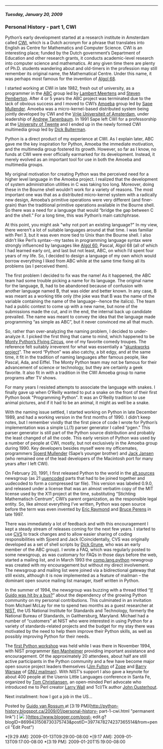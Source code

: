 

* * *

##### Tuesday, January 20, 2009

###  Personal History - part 1, CWI

Python’s early development started at a research institute in Amsterdam called
[CWI](http://www.cwi.nl/), which is a Dutch acronym for a phrase that
translates into English as Centre for Mathematics and Computer Science. CWI is
an interesting place; funded by the Dutch government’s Department of Education
and other research grants, it conducts academic-level research into computer
science and mathematics. At any given time there are plenty of Ph.D. students
wandering about and old-timers in the profession may still remember its
original name, the Mathematical Centre. Under this name, it was perhaps most
famous for the invention of [Algol 68](http://en.wikipedia.org/wiki/ALGOL_68).  
  
I started working at CWI in late 1982, fresh out of university, as a
programmer in the
[ABC](http://en.wikipedia.org/wiki/ABC_%28programming_language%29) group led
by [Lambert Meertens](http://en.wikipedia.org/wiki/Lambert_Meertens) and
[Steven Pemberton](http://en.wikipedia.org/wiki/Steven_Pemberton). After 4 or
5 years the ABC project was terminated due to the lack of obvious success and
I moved to CWI’s
[Amoeba](http://en.wikipedia.org/wiki/Amoeba_distributed_operating_system)
group led by [Sape Mullender](http://www.huygens.org/sape/). Amoeba was a
micro-kernel-based distributed system being jointly developed by CWI and the
[Vrije Universiteit of
Amsterdam](http://en.wikipedia.org/wiki/Vrije_Universiteit), under leadership
of [Andrew Tanenbaum](http://en.wikipedia.org/wiki/Andrew_S._Tanenbaum). In
1991 Sape left CWI for a professorship at the [University of
Twente](http://en.wikipedia.org/wiki/University_of_Twente) and I ended up in
the newly formed CWI multimedia group led by [Dick
Bulterman](http://homepages.cwi.nl/%7Edcab/).  
  
Python is a direct product of my experience at CWI. As I explain later, ABC
gave me the key inspiration for Python, Amoeba the immediate motivation, and
the multimedia group fostered its growth. However, so far as I know, no funds
at CWI were ever officially earmarked for its development. Instead, it merely
evolved as an important tool for use in both the Amoeba and multimedia groups.  
  
My original motivation for creating Python was the perceived need for a higher
level language in the Amoeba project. I realized that the development of
system administration utilities in C was taking too long. Moreover, doing
these in the Bourne shell wouldn’t work for a variety of reasons. The most
important one was that as a distributed micro-kernel system with a radically
new design, Amoeba’s primitive operations were very different (and finer-
grain) than the traditional primitive operations available in the Bourne
shell. So there was a need for a language that would “bridge the gap between C
and the shell.” For a long time, this was Python’s main catchphrase.  
  
At this point, you might ask "why not port an existing language?" In my view,
there weren’t a lot of suitable languages around at that time. I was familiar
with Perl 3, but it was even more tied to Unix than the Bourne shell. I also
didn’t like Perl’s syntax--my tastes in programming language syntax were
strongly influenced by languages like [Algol
60](http://en.wikipedia.org/wiki/ALGOL), Pascal, Algol 68 (all of which I had
learned early on), and last but not least, ABC, on which I’d spent four years
of my life. So, I decided to design a language of my own which would borrow
everything I liked from ABC while at the same time fixing all its problems (as
I perceived them).  
  
The first problem I decided to fix was the name! As it happened, the ABC team
had some trouble picking a name for its language. The original name for the
language, B, had to be abandoned because of confusion with another language
named B, that was older and better known. In any case, B was meant as a
working title only (the joke was that B was the name of the variable
containing the name of the language--hence the italics). The team had a public
contest to come up with a new name, but none of the submissions made the cut,
and in the end, the internal back up candidate prevailed. The name was meant
to convey the idea that the language made programming “as simple as ABC”, but
it never convinced me all that much.  
  
So, rather than over-analyzing the naming problem, I decided to under-analyze
it. I picked the first thing that came to mind, which happened to be [Monty
Python’s Flying
Circus](http://en.wikipedia.org/wiki/Monty_Python%27s_Flying_Circus), one of
my favorite comedy troupes. The reference felt suitably irreverent for what
was essentially a “[skunkworks
project](http://en.wikipedia.org/wiki/Skunkworks_project)”. The word “Python”
was also catchy, a bit edgy, and at the same time, it fit in the tradition of
naming languages after famous people, like Pascal, Ada, and Eiffel. The Monty
Python team may not be famous for their advancement of science or technology,
but they are certainly a geek favorite. It also fit in with a tradition in the
CWI Amoeba group to name programs after TV shows.  
  
For many years I resisted attempts to associate the language with snakes. I
finally gave up when O’Reilly wanted to put a snake on the front of their
first Python book "Programming Python". It was an O’Reilly tradition to use
animal pictures, and if it had to be an animal, it might as well be a snake.  
  
With the naming issue settled, I started working on Python in late December
1989, and had a working version in the first months of 1990. I didn’t keep
notes, but I remember vividly that the first piece of code I wrote for
Python’s implementation was a simple LL(1) parser generator I called “pgen."
This parser generator is still part of the Python source distribution and
probably the least changed of all the code. This early version of Python was
used by a number of people at CWI, mostly, but not exclusively in the Amoeba
group during 1990. Key developers besides myself were my officemates,
programmers [Sjoerd Mullender](http://homepages.cwi.nl/%7Esjoerd/) (Sape’s
younger brother) and [Jack Jansen](http://homepages.cwi.nl/%7Ejack/) (who
remained one of the lead developers of the Macintosh port for many years after
I left CWI).  
  
On February 20, 1991, I first released Python to the world in the
[alt.sources](http://www.faqs.org/faqs/alt-sources-intro/) newsgroup (as 21
[uuencoded](http://en.wikipedia.org/wiki/Uuencode) parts that had to be joined
together and uudecoded to form a compressed tar file). This version was
labeled 0.9.0, and released under a license that was an almost verbatim copy
of the MIT license used by the X11 project at the time, substituting
“Stichting Mathematisch Centrum”, CWI’s parent organization, as the
responsible legal entity. So, like almost everything I’ve written, Python was
open source before the term was even invented by [Eric
Raymond](http://en.wikipedia.org/wiki/Eric_S._Raymond) and [Bruce
Perens](http://en.wikipedia.org/wiki/Bruce_Perens) in late 1997.  
  
There was immediately a lot of feedback and with this encouragement I kept a
steady stream of releases coming for the next few years. I started to use
[CVS](http://en.wikipedia.org/wiki/Concurrent_Versions_System) to track
changes and to allow easier sharing of coding responsibilities with Sjoerd and
Jack (Coincidentally, CVS was originally developed as a set of shell scripts
by [Dick Grune](http://en.wikipedia.org/wiki/Dick_Grune), who was an early
member of the ABC group). I wrote a FAQ, which was regularly posted to some
newsgroup, as was customary for FAQs in those days before the web, started a
mailing list, and in March 1993 the
[comp.lang.python](http://groups.google.com/group/comp.lang.python/topics)
newsgroup was created with my encouragement but without my direct involvement.
The newsgroup and mailing list were joined via a bidirectional gateway that
still exists, although it is now implemented as a feature of mailman – the
dominant open source mailing list manager, itself written in Python.  
  
In the summer of 1994, the newsgroup was buzzing with a thread titled “[If
Guido was hit by a
bus?](http://legacy.python.org/search/hypermail/python-1994q2/1040.html)”
about the dependency of the growing Python community on my personal
contributions. This culminated in an invitation from Michael McLay for me to
spend two months as a guest researcher at [NIST](http://www.nist.gov/), the US
National Institute for Standards and Technology, formerly the National Bureau
of Standards, in Gaithersburg, Maryland. Michael had a number of “customers”
at NIST who were interested in using Python for a variety of standards-related
projects and the budget for my stay there was motivated by the need to help
them improve their Python skills, as well as possibly improving Python for
their needs.  
  
The [first Python
workshop](http://legacy.python.org/workshops/1994-11/attendees.pics.html) was
held while I was there in November 1994, with NIST programmer [Ken
Manheimer](http://en.wikipedia.org/wiki/Ken_Manheimer) providing important
assistance and encouragement. Of the approximately 20 attendees, about half
are still active participants in the Python community and a few have become
major open source project leaders themselves ([Jim
Fulton](http://www.zope.com/about_us/management/james_fulton.html) of
[Zope](http://www.zope.org/) and [Barry Warsaw](http://barry.warsaw.us/) of
[GNU mailman](http://en.wikipedia.org/wiki/GNU_Mailman)). With NIST’s support
I also gave a keynote for about 400 people at the Usenix Little Languages
conference in Santa Fe, organized by [Tom
Christiansen](http://en.wikipedia.org/wiki/Tom_Christiansen), an open-minded
Perl advocate who introduced me to Perl creator [Larry
Wall](http://en.wikipedia.org/wiki/Larry_Wall) and Tcl/Tk author [John
Ousterhout](http://home.pacbell.net/ouster/).  
  
Next installment: how I got a job in the US...

Posted by  [ Guido van Rossum
](https://www.blogger.com/profile/12821714508588242516 "author profile") at
[3:19 PM](http://python-history.blogspot.ca/2009/01/personal-history-
part-1-cwi.html "permanent link") [
![](https://resources.blogblog.com/img/icon18_edit_allbkg.gif)
](https://www.blogger.com/post-
edit.g?blogID=8699431508730375743&postID=3977478274237365514&from=pencil "Edit
Post")

  *[9:29 AM]: 2009-01-13T09:29:00-08:00
  *[9:17 AM]: 2009-01-13T09:17:00-08:00
  *[3:19 PM]: 2009-01-20T15:19:00-08:00

